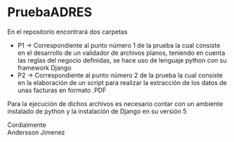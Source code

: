# PruebaADRES
En el repositorio encontrará dos carpetas 
<ul>
  <li>P1 -> Correspondiente al punto número 1 de la prueba la cual consiste en el desarrollo de un validador de archivos planos, teniendo en cuenta las reglas del negocio definidas, se hace uso de lenguaje python con su framework Django</li>
  <li>P2 -> Correspondiente al punto número 2 de la prueba la cual consiste en la elaboración de un script para realizar la extracción de los datos de unas facturas en formato .PDF</li>
</ul>

Para la ejecución de dichos archivos es necesario contar con un ambiente instalado de python y la instalación de Django en su versión 5

Cordialmente<br>
Andersson Jimenez
